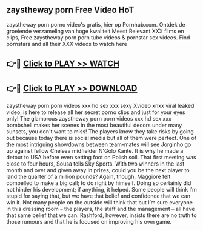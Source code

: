 ## zaystheway porn Free Video HoT 

zaystheway porn porno video's gratis, hier op Pornhub.com. Ontdek de groeiende verzameling van hoge kwaliteit Meest Relevant XXX films en clips,
Free zaystheway porn porn tube videos & pornstar sex videos. Find pornstars and all their XXX videos to watch here


## 👉🔴 [Click to PLAY >> WATCH](http://us.freeplayer.one?title=zaystheway_porn&ref=16D)

## 👉🔴 [Click to PLAY >> DOWNLOAD](http://us.freeplayer.one?title=zaystheway_porn&ref=16D)


zaystheway porn porn videos xxx hd sex xxx sexy Xvideo xnxx viral leaked video, is here to release all her secret porno clips and just for your eyes only! The glamorous zaystheway porn porn videos xxx hd sex xxx bombshell makes her scenes in the most beautiful decors under many sunsets, you don't want to miss! The players know they take risks by going out because today there is social media but all of them were perfect. One of the most intriguing showdowns between team-mates will see Jorginho go up against fellow Chelsea midfielder N'Golo Kante. It is why he made a detour to USA before even setting foot on Polish soil. That first meeting was close to four hours, Sousa tells Sky Sports. With two winners in the last month and over and given away in prizes, could you be the next player to land the quarter of a million pounds? Again, though, Maggiore felt compelled to make a big call; to do right by himself. Doing so certainly did not hinder his development; if anything, it helped. Some people will think I’m stupid for saying that, but we have that belief and confidence that we can win it. Not many people on the outside will think that but I’m sure everyone in this dressing room – the players, the staff and the management – all have that same belief that we can. Rashford, however, insists there are no truth to those rumours and that he is focused on improving his own game.